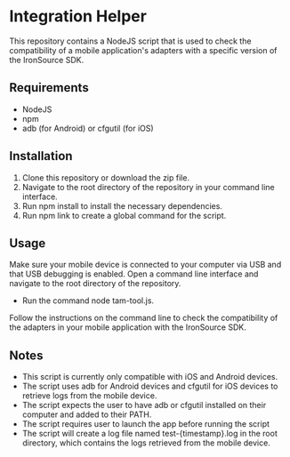 # Integration Helper

This repository contains a NodeJS script that is used to check the compatibility of a mobile application's adapters with a specific version of the IronSource SDK.

## Requirements
- NodeJS
- npm
- adb (for Android) or cfgutil (for iOS)
## Installation
1. Clone this repository or download the zip file.
2. Navigate to the root directory of the repository in your command line interface.
3. Run npm install to install the necessary dependencies.
4. Run npm link to create a global command for the script.

## Usage
Make sure your mobile device is connected to your computer via USB and that USB debugging is enabled.
Open a command line interface and navigate to the root directory of the repository.
- Run the command node tam-tool.js.
 
Follow the instructions on the command line to check the compatibility of the adapters in your mobile application with the IronSource SDK.

## Notes
- This script is currently only compatible with iOS and Android devices.
- The script uses adb for Android devices and cfgutil for iOS devices to retrieve logs from the mobile device.
- The script expects the user to have adb or cfgutil installed on their computer and added to their PATH.
- The script requires user to launch the app before running the script
- The script will create a log file named test-{timestamp}.log in the root directory, which contains the logs retrieved from the mobile device.

